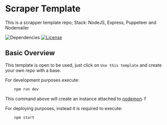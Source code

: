 # Scraper Template
This is a scrapper template repo; Stack: NodeJS, Express, Puppeteer and Nodemailer

![Dependencies](https://img.shields.io/badge/dependencies-up%20to%20date-brightgreen.svg)
[![License](https://img.shields.io/badge/license-MIT-blue.svg)](https://opensource.org/licenses/MIT)

## Basic Overview

This template is open to be used, just click on `Use this template` and create your own repo with a base.

For development purposes execute:

```.sh
    npm run dev
```

This command above will create an instance attached to [nodemon](https://nodemon.io/). f

For deploying purposes, instead it is required to execute:
```.sh
    npm start
```